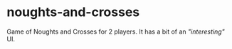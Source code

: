 # noughts-and-crosses
Game of Noughts and Crosses for 2 players.
It has a bit of an *"interesting"* UI.
